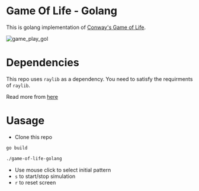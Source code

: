 # Game Of Life - Golang

This is golang implementation of [Conway's Game of Life](https://en.wikipedia.org/wiki/Conway%27s_Game_of_Life). 

![game_play_gol](https://user-images.githubusercontent.com/25578971/79067449-f3040e00-7cdc-11ea-80cd-0efd33cdf85c.gif)

# Dependencies

This repo uses `raylib` as a dependency. You need to satisfy the requirments of `raylib`. 

Read more from [here](https://github.com/gen2brain/raylib-go#requirements) 

# Uasage

- Clone this repo
```sh
go build
```
```sh
./game-of-life-golang
```
- Use mouse click to select initial pattern
- `s` to start/stop simulation
- `r` to reset screen
